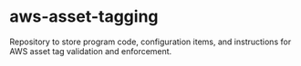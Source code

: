 # aws-asset-tagging
Repository to store program code, configuration items, and instructions for AWS asset tag validation and enforcement.
